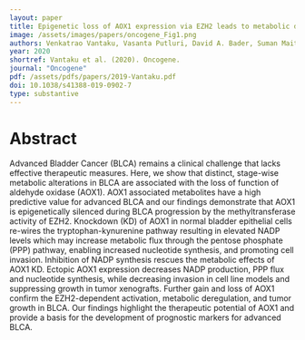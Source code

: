 ```yaml
---
layout: paper
title: Epigenetic loss of AOX1 expression via EZH2 leads to metabolic deregulations and promotes bladder cancer progression
image: /assets/images/papers/oncogene_Fig1.png
authors: Venkatrao Vantaku, Vasanta Putluri, David A. Bader, Suman Maity, Jing Ma, James M. Arnold, Kimal Rajapakshe, Sri Ramya Donepudi, Friedrich-Carl von Rundstedt, Vaishnavi Devarakonda, Julien Dubrulle, Balasubramanyam Karanam, Sean E. McGuire, Fabio Stossi, Abhinav K. Jain, Cristian Coarfa, Qi Cao, Andrew G. Sikora, Hugo Villanueva, Shyam M. Kavuri, Yair Lotan, Arun Sreekumar and Nagireddy Putluri
year: 2020
shortref: Vantaku et al. (2020). Oncogene.
journal: "Oncogene"
pdf: /assets/pdfs/papers/2019-Vantaku.pdf 
doi: 10.1038/s41388-019-0902-7
type: substantive
---
```


# Abstract

Advanced Bladder Cancer (BLCA) remains a clinical challenge that lacks effective therapeutic measures. Here, we show that distinct, stage-wise metabolic alterations in BLCA are associated with the loss of function of aldehyde oxidase (AOX1). AOX1 associated metabolites have a high predictive value for advanced BLCA and our findings demonstrate that AOX1 is epigenetically silenced during BLCA progression by the methyltransferase activity of EZH2. Knockdown (KD) of AOX1 in normal bladder epithelial cells re-wires the tryptophan-kynurenine pathway resulting in elevated NADP levels which may increase metabolic flux through the pentose phosphate (PPP) pathway, enabling increased nucleotide synthesis, and promoting cell invasion. Inhibition of NADP synthesis rescues the metabolic effects of AOX1 KD. Ectopic AOX1 expression decreases NADP production, PPP flux and nucleotide synthesis, while decreasing invasion in cell line models and suppressing growth in tumor xenografts. Further gain and loss of AOX1 confirm the EZH2-dependent activation, metabolic deregulation, and tumor growth in BLCA. Our findings highlight the therapeutic potential of AOX1 and provide a basis for the development of prognostic markers for advanced BLCA.

